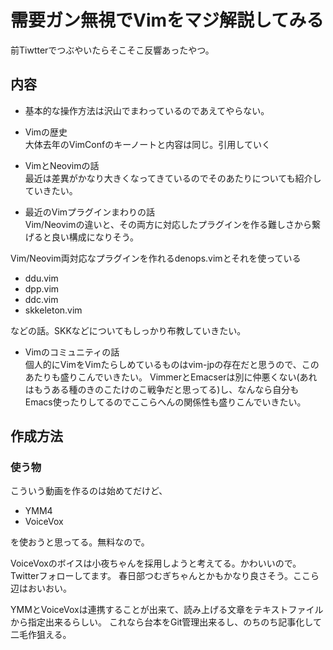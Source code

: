 # 需要ガン無視でVimをマジ解説してみる

前Tiwtterでつぶやいたらそこそこ反響あったやつ。

## 内容

- 基本的な操作方法は沢山でまわっているのであえてやらない。  

- Vimの歴史  
大体去年のVimConfのキーノートと内容は同じ。引用していく
 
- VimとNeovimの話  
最近は差異がかなり大きくなってきているのでそのあたりについても紹介していきたい。

- 最近のVimプラグインまわりの話  
Vim/Neovimの違いと、その両方に対応したプラグインを作る難しさから繋げると良い構成になりそう。

Vim/Neovim両対応なプラグインを作れるdenops.vimとそれを使っている

  - ddu.vim
  - dpp.vim
  - ddc.vim
  - skkeleton.vim

などの話。SKKなどについてもしっかり布教していきたい。

- Vimのコミュニティの話  
個人的にVimをVimたらしめているものはvim-jpの存在だと思うので、このあたりも盛りこんでいきたい。
VimmerとEmacserは別に仲悪くない(あれはもうある種のきのこたけのこ戦争だと思ってる)し、なんなら自分もEmacs使ったりしてるのでここらへんの関係性も盛りこんでいきたい。


## 作成方法

### 使う物

こういう動画を作るのは始めてだけど、

- YMM4
- VoiceVox

を使おうと思ってる。無料なので。

VoiceVoxのボイスは小夜ちゃんを採用しようと考えてる。かわいいので。Twitterフォローしてます。
春日部つむぎちゃんとかもかなり良さそう。ここら辺はおいおい。

YMMとVoiceVoxは連携することが出来て、読み上げる文章をテキストファイルから指定出来るらしい。
これなら台本をGit管理出来るし、のちのち記事化して二毛作狙える。
